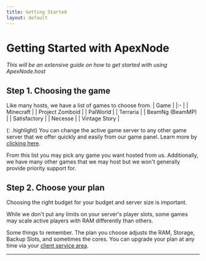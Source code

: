 ```yaml
---
title: Getting Started
layout: default
---
```


# Getting Started with ApexNode

*This will be an extensive guide on how to get started with using ApexNode.host*

## Step 1. Choosing the game

Like many hosts, we have a list of games to choose from.
| Game |
|:- |
| Minecraft |
| Project Zomboid |
| PalWorld |
| Terraria |
| BeamNg (BeamMP) |
| Satisfactory |
| Necesse |
| Vintage Story |

{: .highlight}
You can change the active game server to any other game server that we offer quickly and easily from our game panel. Learn more by [clicking here](panel/changegame).

From this list you may pick any game you want hosted from us.
Additionally, we have many other games that we may host but we won't generally provide priority support for.

## Step 2. Choose your plan

Choosing the right budget for your budget and server size is important.

While we don't put any limits on your server's player slots, some games may scale active players with RAM differently than others.

Some things to remember. The plan you choose adjusts the RAM, Storage, Backup Slots, and sometimes the cores. You can upgrade your plan at any time via your [client service area].

----

[Official Discord]: https://apexnode.host/discord
[Billing Portal]: https://billing.apexnode.host
[Website]: https://apexnode.host
[Getting Started]: getstarted
[Game Panel]: https://panel.apexnode.host
[Client Service Area]: https://billing.apexnode.host/clientarea.php?action=services